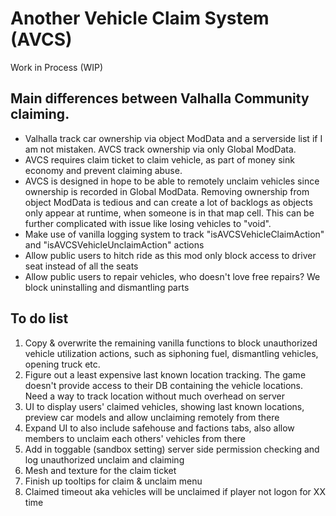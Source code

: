 # Another Vehicle Claim System (AVCS)
Work in Process (WIP)
## Main differences between Valhalla Community claiming.
- Valhalla track car ownership via object ModData and a serverside list if I am not mistaken. AVCS track ownership via only Global ModData.
- AVCS requires claim ticket to claim vehicle, as part of money sink economy and prevent claiming abuse.
- AVCS is designed in hope to be able to remotely unclaim vehicles since ownership is recorded in Global ModData. Removing ownership from object ModData is tedious and can create a lot of backlogs as objects only appear at runtime, when someone is in that map cell. This can be further complicated with issue like losing vehicles to "void".
- Make use of vanilla logging system to track "isAVCSVehicleClaimAction" and "isAVCSVehicleUnclaimAction" actions
- Allow public users to hitch ride as this mod only block access to driver seat instead of all the seats
- Allow public users to repair vehicles, who doesn't love free repairs? We block uninstalling and dismantling parts
## To do list
1. Copy & overwrite the remaining vanilla functions to block unauthorized vehicle utilization actions, such as siphoning fuel, dismantling vehicles, opening truck etc.
2. Figure out a least expensive last known location tracking. The game doesn't provide access to their DB containing the vehicle locations. Need a way to track location without much overhead on server
3. UI to display users' claimed vehicles, showing last known locations, preview car models and allow unclaiming remotely from there
4. Expand UI to also include safehouse and factions tabs, also allow members to unclaim each others' vehicles from there
5. Add in toggable (sandbox setting) server side permission checking and log unauthorized unclaim and claiming
6. Mesh and texture for the claim ticket
7. Finish up tooltips for claim & unclaim menu
8. Claimed timeout aka vehicles will be unclaimed if player not logon for XX time
